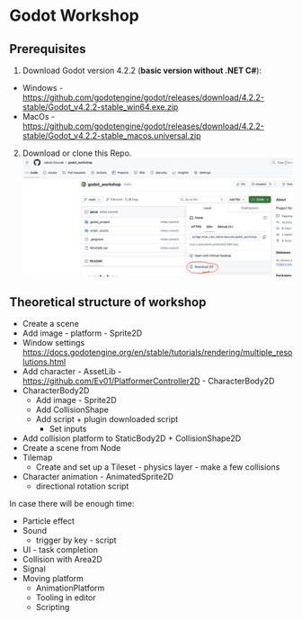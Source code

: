 

# Godot Workshop

## Prerequisites

 1. Download Godot version 4.2.2 (**basic version without .NET C#**): 
- Windows - https://github.com/godotengine/godot/releases/download/4.2.2-stable/Godot_v4.2.2-stable_win64.exe.zip
- MacOs - https://github.com/godotengine/godot/releases/download/4.2.2-stable/Godot_v4.2.2-stable_macos.universal.zip
2. Download or clone this Repo.
![enter image description here](download_info.png)

## Theoretical structure of workshop

 - Create a scene
 - Add image - platform - Sprite2D
 - Window settings https://docs.godotengine.org/en/stable/tutorials/rendering/multiple_resolutions.html
 - Add character - AssetLib - https://github.com/Ev01/PlatformerController2D - CharacterBody2D
 - CharacterBody2D
 	- Add image - Sprite2D
 	- Add CollisionShape
    - Add script + plugin downloaded script
      - Set inputs
 - Add collision platform to StaticBody2D + CollisionShape2D 
 - Create a scene from Node
 - Tilemap
    - Create and set up a Tileset - physics layer - make a few collisions
 - Character animation - AnimatedSprite2D
 	- directional rotation script
 	
In case there will be enough time:
  - Particle effect 
 - Sound
   - trigger by key - script
- UI - task completion
 - Collision with Area2D
 - Signal
 - Moving platform
   -  AnimationPlatform
   - Tooling in editor
   - Scripting
